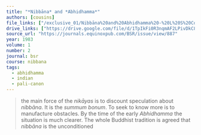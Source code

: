 ```yaml
---
title: "*Nibbāna* and *Abhidhamma*"
authors: [cousins]
file_links: ["/exclusive_01/Nibbāna%20and%20Abhidhamma%20-%20L%20S%20Cousins.pdf"]
drive_links: ["https://drive.google.com/file/d/1TpIkFi0R3nqmAF2LPivDkC86blCpbLe3/view?usp=drivesdk"]
source_url: "https://journals.equinoxpub.com/BSR/issue/view/887"
year: 1983
volume: 1
number: 2
journal: bsr
course: nibbana
tags:
  - abhidhamma
  - indian
  - pali-canon
---
```


> the main force of the *nikāyas* is to discount speculation about *nibbāna*. It is the *summum bonum*. To seek to know more is to manufacture obstacles. By the time of the early *Abhidhamma* the situation is much clearer. The whole Buddhist tradition is agreed that *nibbāna* is the unconditioned

